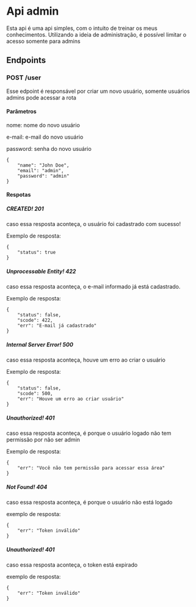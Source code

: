 # Api admin
Esta api é uma api simples, com o intuito de treinar os meus conhecimentos. Utilizando a ideia de administração, é possível limitar o acesso somente 
para admins

## Endpoints
### POST /user
Esse edpoint é responsável por criar um novo usuário, somente usuários admins pode acessar a rota
#### Parâmetros
nome: nome do novo usuário

e-mail: e-mail do novo usuário 

password: senha do novo usuário
```
{
    "name": "John Doe",
    "email": "admin",
    "password": "admin"
}
```

#### Respotas
##### CREATED! 201
caso essa resposta aconteça, o usuário foi cadastrado com sucesso!

Exemplo de resposta: 
```
{
    "status": true
}
```
##### Unprocessable Entity! 422
caso essa resposta aconteça, o e-mail informado já está cadastrado.

Exemplo de resposta: 
```
{
    "status": false,
    "scode": 422,
    "err": "E-mail já cadastrado"
}
```
##### Internal Server Error! 500
caso essa resposta aconteça, houve um erro ao criar o usuário

Exemplo de resposta: 

```
{
    "status": false,
    "scode": 500,
    "err": "Houve um erro ao criar usuário"
}
```
##### Unauthorized! 401
caso essa resposta aconteça, é porque o usuário logado não tem permissão por não ser admin

Exemplo de resposta: 
```
{
    "err": "Você não tem permissão para acessar essa área"
}
```
##### Not Found! 404
caso essa resposta aconteça, é porque o usuário não está logado

exemplo de resposta: 

```
{
    "err": "Token inválido"
}
```
##### Unauthorized! 401
caso essa resposta aconteça, o token está expirado

exemplo de resposta: 

```
{
    "err": "Token inválido"
}
```
